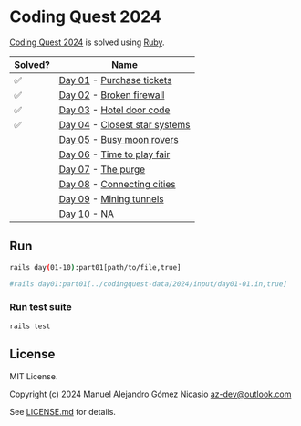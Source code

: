 # Coding Quest 2024

[Coding Quest 2024](https://codingquest.io/) is solved using [Ruby](https://www.ruby-lang.org/en/documentation/).

| Solved? |                                              Name                                              |
|---------|------------------------------------------------------------------------------------------------|
| ✅       | [Day 01](https://codingquest.io/problem/28) - [Purchase tickets](app/codingquest/Day01.rb)     |
| ✅       | [Day 02](https://codingquest.io/problem/29) - [Broken firewall](app/codingquest/Day02.rb)      |
| ✅       | [Day 03](https://codingquest.io/problem/30) - [Hotel door code](app/codingquest/Day03.rb)      |
| ✅       | [Day 04](https://codingquest.io/problem/31) - [Closest star systems](app/codingquest/Day04.rb) |
|         | [Day 05](https://codingquest.io/problem/32) - [Busy moon rovers](app/codingquest/Day05.rb)     |
|         | [Day 06](https://codingquest.io/problem/33) - [Time to play fair](app/codingquest/Day06.rb)    |
|         | [Day 07](https://codingquest.io/problem/34) - [The purge](app/codingquest/Day07.rb)            |
|         | [Day 08](https://codingquest.io/problem/35) - [Connecting cities](app/codingquest/Day08.rb)    |
|         | [Day 09](https://codingquest.io/problem/36) - [Mining tunnels](app/codingquest/Day09.rb)       |
|         | [Day 10](https://codingquest.io/problem/37) - [NA]()                                           |

## Run

```sh
rails day(01-10):part01[path/to/file,true]

#rails day01:part01[../codingquest-data/2024/input/day01-01.in,true]
```

### Run test suite

```
rails test
```

## License

MIT License.

Copyright (c) 2024 Manuel Alejandro Gómez Nicasio <az-dev@outlook.com>

See [LICENSE.md](LICENSE.md) for details.
